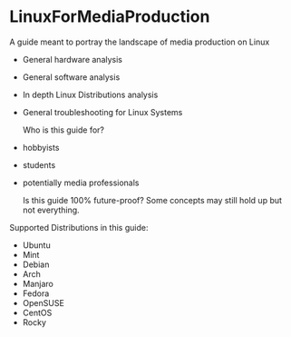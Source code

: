 # LinuxForMediaProduction
A guide meant to portray the landscape of media production on Linux
- General hardware analysis
- General software analysis
- In depth Linux Distributions analysis
- General troubleshooting for Linux Systems

  Who is this guide for?
- hobbyists
- students
- potentially media professionals

  Is this guide 100% future-proof? Some concepts may still hold up but not everything.

Supported Distributions in this guide:
- Ubuntu
- Mint
- Debian
- Arch
- Manjaro
- Fedora
- OpenSUSE
- CentOS
- Rocky
